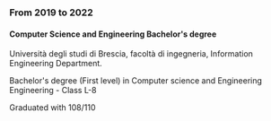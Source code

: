 
### From 2019 to 2022

#### Computer Science and Engineering Bachelor's degree

Università degli studi di Brescia, facoltà di ingegneria, Information Engineering Department.

Bachelor's degree (First level) in Computer science and Engineering  Engineering - Class L-8

Graduated with 108/110